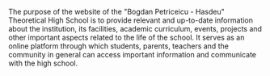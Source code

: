 The purpose of the website of the "Bogdan Petriceicu - Hasdeu" Theoretical High School is to provide relevant and up-to-date information about the institution, its facilities, academic curriculum, events, projects and other important aspects related to the life of the school. It serves as an online platform through which students, parents, teachers and the community in general can access important information and communicate with the high school.
